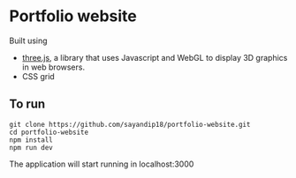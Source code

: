 # Portfolio website

Built using

- [three.js](https://threejs.org/), a library that uses Javascript and WebGL to display 3D graphics in web browsers.
- CSS grid

## To run

```
git clone https://github.com/sayandip18/portfolio-website.git
cd portfolio-website
npm install
npm run dev
```

The application will start running in localhost:3000
